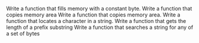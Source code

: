 Write a function that fills memory with a constant byte.
Write a function that copies memory area
Write a function that copies memory area.
Write a function that locates a character in a string.
Write a function that gets the length of a prefix substring
Write a function that searches a string for any of a set of bytes
